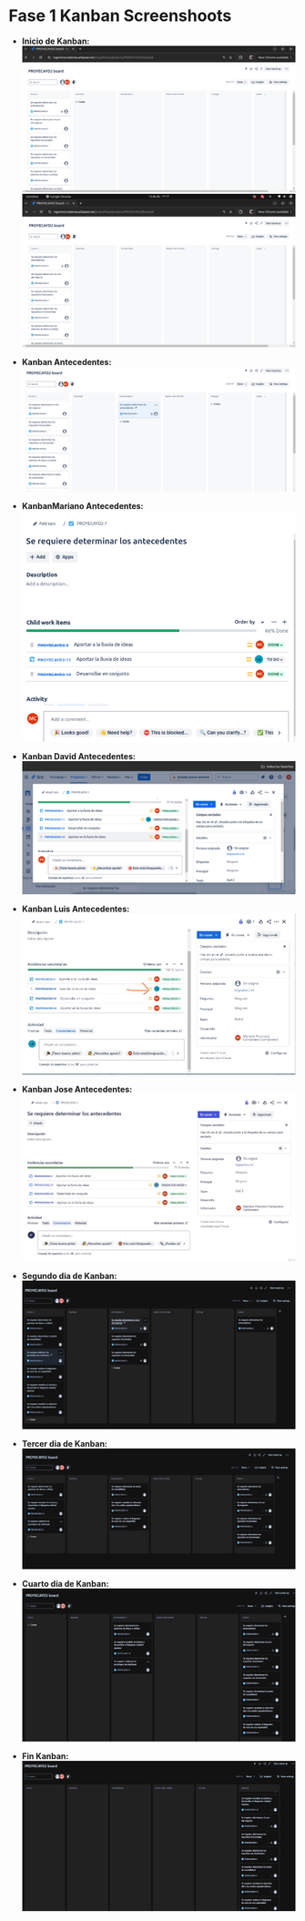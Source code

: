 # Fase 1 Kanban Screenshoots
- **Inicio de Kanban:**
  ![Kanban-1](../Fase-1-Screenshot/KanbanInicio.png)
  ![Kanban-2](../Fase-1-Screenshot/KanbanInicio2.png)
  
- **Kanban Antecedentes:**
  ![Kanban-1](../Fase-1-Screenshot/KanbanAntecedentes.png)

- **KanbanMariano Antecedentes:**
  ![Kanban-1](../Fase-1-Screenshot/MarianoKanbanAntecedentes.png)

- **Kanban David Antecedentes:**
  ![Kanban-1](../Fase-1-Screenshot/DavidKanbanAntecedentes.png)

- **Kanban Luis Antecedentes:**
  ![Kanban-1](../Fase-1-Screenshot/LuisKanbanAntecedentes.jpg)

- **Kanban Jose Antecedentes:**
  ![Kanban-1](../Fase-1-Screenshot/JoseKanbanAntecedentes.jpg)

- **Segundo dia de Kanban:**
  ![Kanban-1](../Fase-1-Screenshot/KanbanSegundoDia.JPG)
  
- **Tercer dia de Kanban:**
  ![Kanban-1](../Fase-1-Screenshot/KanbanTercerDia.JPG)
  
- **Cuarto dia de Kanban:**
  ![Kanban-1](../Fase-1-Screenshot/KanbanCuartoDia.JPG)
  
- **Fin Kanban:**
  ![Kanban-1](../Fase-1-Screenshot/KanbanFinalizado.JPG)
